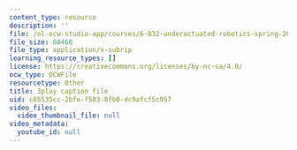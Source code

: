 ```yaml
---
content_type: resource
description: ''
file: /ol-ocw-studio-app/courses/6-832-underactuated-robotics-spring-2009/c65535cc2bfef5838fb0dc9afcf5c957_qtmmwILxVR4.srt
file_size: 88460
file_type: application/x-subrip
learning_resource_types: []
license: https://creativecommons.org/licenses/by-nc-sa/4.0/
ocw_type: OCWFile
resourcetype: Other
title: 3play caption file
uid: c65535cc-2bfe-f583-8fb0-dc9afcf5c957
video_files:
  video_thumbnail_file: null
video_metadata:
  youtube_id: null
---
```

